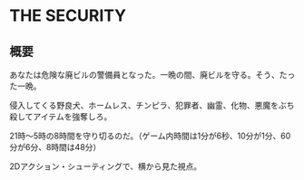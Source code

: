 # THE SECURITY

## 概要

あなたは危険な廃ビルの警備員となった。一晩の間、廃ビルを守る。そう、たった一晩。

侵入してくる野良犬、ホームレス、チンピラ、犯罪者、幽霊、化物、悪魔をぶち殺してアイテムを強奪しろ。

21時～5時の8時間を守り切るのだ。（ゲーム内時間は1分が6秒、10分が1分、60分が6分、8時間は48分）

2Dアクション・シューティングで、横から見た視点。
